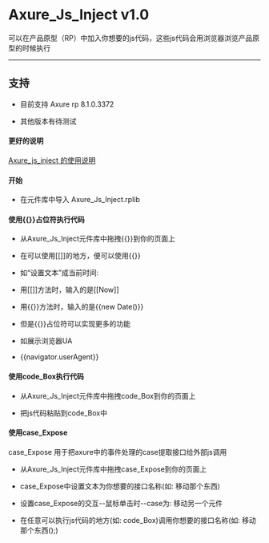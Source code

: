 # Axure_Js_Inject v1.0
可以在产品原型（RP）中加入你想要的js代码，这些js代码会用浏览器浏览产品原型的时候执行

---


## 支持

- 目前支持 Axure rp 8.1.0.3372

- 其他版本有待测试

#### 更好的说明

[Axure_js_inject 的使用说明](https://cxwithyxy.gitee.io/axure_js_inject/#g=1&p=axure_js_inject____&c=1)

#### 开始

- 在元件库中导入 Axure_Js_Inject.rplib

#### 使用{{}}占位符执行代码

- 从Axure_Js_Inject元件库中拖拽{{}}到你的页面上

- 在可以使用[[]]的地方，便可以使用{{}}

- 如“设置文本”成当前时间:

- 用[[]]方法时，输入的是[[Now]]

- 用{{}}方法时，输入的是{{new Date()}}

- 但是{{}}占位符可以实现更多的功能

- 如展示浏览器UA

- {{navigator.userAgent}}

#### 使用code_Box执行代码

- 从Axure_Js_Inject元件库中拖拽code_Box到你的页面上

- 把js代码粘贴到code_Box中

#### 使用case_Expose

case_Expose 用于把axure中的事件处理的case提取接口给外部js调用

- 从Axure_Js_Inject元件库中拖拽case_Expose到你的页面上

- case_Expose中设置文本为你想要的接口名称(如: 移动那个东西)

- 设置case_Expose的交互--鼠标单击时--case为: 移动另一个元件

- 在任意可以执行js代码的地方(如: code_Box)调用你想要的接口名称(如: 移动那个东西();)


